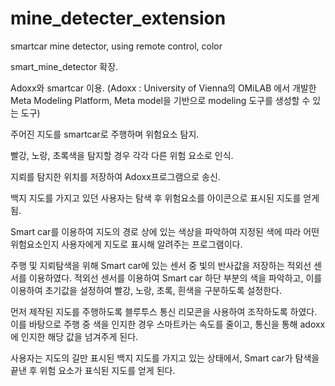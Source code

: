 # mine_detecter_extension
smartcar mine detector, using remote control, color


smart_mine_detector 확장.

Adoxx와 smartcar 이용.
  (Adoxx : University of Vienna의 OMiLAB 에서 개발한 Meta Modeling Platform, 
    Meta model을 기반으로 modeling 도구를 생성할 수 있는 도구)

주어진 지도를 smartcar로 주행하며 위험요소 탐지.

빨강, 노랑, 초록색을 탐지할 경우 각각 다른 위험 요소로 인식.

지뢰를 탐지한 위치를 저장하여 Adoxx프로그램으로 송신.

백지 지도를 가지고 있던 사용자는 탐색 후 위험요소를 아이콘으로 표시된 지도를 얻게 됨.




Smart car를 이용하여 지도의 경로 상에 있는 색상을 파악하여
지정된 색에 따라 어떤 위험요소인지 사용자에게 지도로 표시해 알려주는 프로그램이다.

주행 및 지뢰탐색을 위해 
Smart car에 있는 센서 중 빛의 반사값을 저장하는 적외선 센서를 이용하였다.
적외선 센서를 이용하여 Smart car 하단 부분의 색을 파악하고,
이를 이용하여 초기값을 설정하여 빨강, 노랑, 초록, 흰색을 구분하도록 설정한다.

먼저 제작된 지도를 주행하도록 블루투스 통신 리모콘을 사용하여 조작하도록 하였다.
이를 바탕으로 주행 중 색을 인지한 경우 스마트카는 속도를 줄이고,
통신을 통해 adoxx에 인지한 해당 값을 넘겨주게 된다.

사용자는 지도의 길만 표시된 백지 지도를 가지고 있는 상태에서,
Smart car가 탐색을 끝낸 후 위험 요소가 표식된 지도를 얻게 된다.
